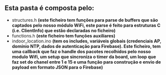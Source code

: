 ## Esta pasta é composta pelo:

  * structures.h 	      	__(__este ficheiro tem funções para parse de buffers que são captados pelo nosso módulo WiFi, este parse é feito para estruturas C (i.e. ClientInfo) que estão declaradas no ficheiro__)__
  * functions.h		       __(__este ficheiro tem funções auxiliares__)__
  * indoor_location.ino	__(__tem os includes, variáveis globais (credenciais AP, domínio NTP, dados de autenticação para Firebase). Este ficheiro, tem uma callback que faz o handle dos pacotes recolhidos pelo nosso modulo Wifi, um setup que sincroniza o timer da board, um loop que faz set do chanel entre 1 e 15 e uma função para construção e envio de payload em formato JSON para o Firebase__)__
